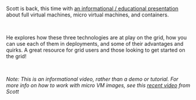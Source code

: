 Scott is back, this time with [an informational / educational presentation](https://www.youtube.com/watch?v=Q5uH0qBJtQo) about full virtual machines, micro virtual machines, and containers.

<br/>

He explores how these three technologies are at play on the grid, how you can use each of them in deployments, and some of their advantages and quirks. A great resource for grid users and those looking to get started on the grid!

<br/>

_Note: This is an informational video, rather than a demo or tutorial. For more info on how to work with micro VM images, see this [recent video](https://www.youtube.com/watch?v=IM9fikszyss) from Scott_